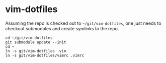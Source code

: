 # vim-dotfiles

Assuming the repo is checked out to `~/git/vim-dotfiles`, one just needs to checkout submodules and create symlinks to the repo.

```
cd ~/git/vim-dotfiles
git submodule update --init
cd ~
ln -s git/vim-dotfiles .vim
ln -s git/vim-dotfiles/vimrc .vimrc
```
